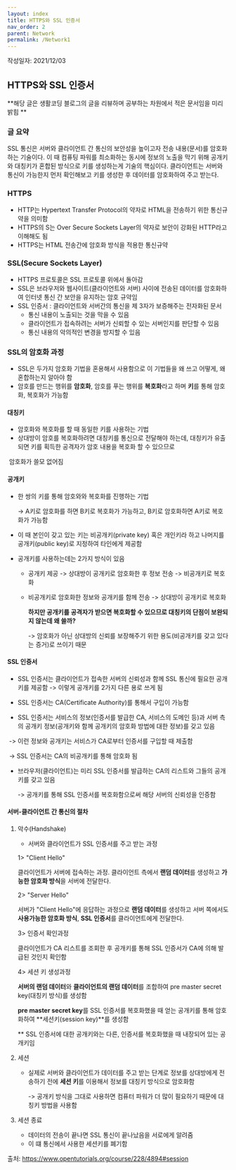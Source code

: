 ```yaml
---
layout: index
title: HTTPS와 SSL 인증서
nav_order: 2
parent: Network
permalink: /Network1
---
```


작성일자: 2021/12/03

## HTTPS와 SSL 인증서

**해당 글은 생활코딩 블로그의 글을 리뷰하며 공부하는 차원에서 적은 문서임을 미리 밝힘 **



### 글 요약

SSL 통신은 서버와 클라이언트 간 통신의 보안성을 높이고자 전송 내용(문서)를 암호화하는 기술이다. 이 때 컴퓨팅 파워를 최소화하는 동시에 정보의 노출을 막기 위해 공개키와 대칭키가 혼합된 방식으로 키를 생성하는게 기술의 핵심이다. 클라이언트는 서버와 통신이 가능한지 먼저 확인해보고 키를 생성한 후 데이터를 암호화하여 주고 받는다.



### HTTPS



* HTTP는 Hypertext Transfer Protocol의 약자로 HTML을 전송하기 위한 통신규약을 의미함
* HTTPS의 S는 Over Secure Sockets Layer의 약자로 보안이 강화된 HTTP라고 이해해도 됨
* HTTPS는 HTML 전송간에 암호화 방식을 적용한 통신규약



### SSL(Secure Sockets Layer)

* HTTPS 프로토콜은 SSL 프로토콜 위에서 돌아감
* SSL은 브라우저와 웹사이트(클라이언트와 서버) 사이에 전송된 데이터를 암호화하여 인터넷 통신 간 보안을 유지하는 암호 규약임
* SSL 인증서 : 클라이언트와 서버간의 통신을 제 3자가 보증해주는 전자화된 문서
  * 통신 내용이 노출되는 것을 막을 수 있음
  * 클라이언트가 접속하려는 서버가 신뢰할 수 있는 서버인지를 판단할 수 있음
  * 통신 내용의 악의적인 변경을 방지할 수 있음




### SSL의 암호화 과정

* SSL은 두가지 암호화 기법을 혼용해서 사용함으로 이 기법들을 왜 쓰고 어떻게, 왜 혼합하는지 알아야 함
* 암호를 만드는 행위를 **암호화**, 암호를 푸는 행위를 **복호화**라고 하며 **키**를 통해 암호화, 복호화가 가능함

#### 대칭키

* 암호화와 복호화를 할 때 동일한 키를 사용하는 기법
* 상대방이 암호를 복호화하려면 대칭키를 통신으로 전달해야 하는데, 대칭키가 유출되면 키를 획득한 공격자가 암호 내용을 복호화 할 수 있으므로

​	암호화가 쓸모 없어짐

#### 공개키

* 한 쌍의 키를 통해 암호와와 복호화를 진행하는 기법

  -> A키로 암호화를 하면 B키로 복호화가 가능하고, B키로 암호화하면 A키로 복호화가 가능함

* 이 때 본인이 갖고 있는 키는 비공개키(private key) 혹은 개인키라 하고 나머지를 공개키(public key)로 지정하여 타인에게 제공함

* 공개키를 사용하는데는 2가지 방식이 있음

  * 공개키 제공 -> 상대방이 공개키로 암호화한 후 정보 전송 -> 비공개키로 복호화

  * 비공개키로 암호화한 정보와 공개키를 함께 전송 -> 상대방이 공개키로 복호화

    **하지만 공개키를 공격자가 받으면 복호화할 수 있으므로 대칭키의 단점이 보완되지 않는데 왜 쓸까?**

    -> 암호화가 아닌 상대방의 신뢰를 보장해주기 위한 용도(비공개키를 갖고 있다는 증거)로 쓰이기 때문

#### SSL 인증서

* SSL 인증서는 클라이언트가 접속한 서버의 신뢰성과 함께 SSL 통신에 필요한 공개키를 제공함 -> 이렇게 공개키를 2가지 다른 용로 쓰게 됨

* SSL 인증서는 CA(Certificate Authority)를 통해서 구입이 가능함
* SSL 인증서는 서비스의 정보(인증서를 발급한 CA, 서비스의 도메인 등)과 서버 측의 공개키 정보(공개키와 함께 공개키의 암호화 방법에 대한 정보)를 갖고 있음

​	-> 이런 정보와 공개키는 서비스가 CA로부터 인증서를 구입할 때 제출함

​	-> SSL 인증서는 CA의 비공개키를 통해 암호화 됨

* 브라우저(클라이언트)는 미리 SSL 인증서를 발급하는 CA의 리스트와 그들의 공개키를 갖고 있음

  -> 공개키를 통해 SSL 인증서를 복호화함으로써 해당 서버의 신뢰성을 인증함



#### 서버-클라이언트 간 통신의 절차

1. 악수(Handshake)

   - 서버와 클라이언트가 SSL 인증서를 주고 받는 과정

   1> "Client Hello"

   클라이언트가 서버에 접속하는 과정. 클라이언트 측에서 **랜덤 데이터**를 생성하고 **가능한 암호화 방식**을 서버에 전달한다.

   2> "Server Hello"

   서버가 "Client Hello"에 응답하는 과정으로 **랜덤 데이터**를 생성하고 서버 쪽에서도 **사용가능한 암호화 방식**, **SSL 인증서**를 클라이언트에게 전달한다.

   3> 인증서 확인과정

   클라이언트가 CA 리스트를 조회한 후 공개키를 통해 SSL 인증서가 CA에 의해 발급된 것인지 확인함

   4> 세션 키 생성과정

   **서버의 랜덤 데이터**와 **클라이언트의 랜덤 데이터**를 조합하여 pre master secret key(대칭키 방식)를 생성함

   **pre master secret key**를 SSL 인증서를 복호화했을 때 얻는 공개키를 통해 암호화하여 **세션키(session key)**를 생성함

   ** SSL 인증서에 대한 공개키와는 다른, 인증서를 복호화했을 때 내장되어 있는 공개키임

2. 세션

   * 실제로 서버와 클라이언트가 데이터를 주고 받는 단계로 정보를 상대방에게 전송하기 전에 **세션 키**를 이용해서 정보를 대칭키 방식으로 암호화함

     -> 공개키 방식을 그대로 사용하면 컴퓨터 파워가 더 많이 필요하기 때문에 대칭키 방법을 사용함

3. 세션 종료
   * 데이터의 전송이 끝나면 SSL 통신이 끝나났음을 서로에게 알려줌
   * 이 떄 통신에서 사용한 세션키를 폐기함

출처: https://www.opentutorials.org/course/228/4894#session
